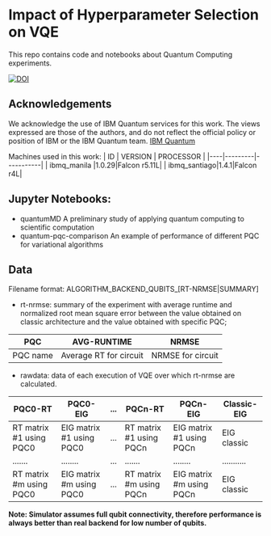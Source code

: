 # Impact of Hyperparameter Selection on VQE

This repo contains code and notebooks about Quantum Computing experiments.

[![DOI](https://zenodo.org/badge/459065547.svg)](https://zenodo.org/badge/latestdoi/459065547)

## Acknowledgements ##
We acknowledge the use of IBM Quantum services for this work. The views expressed are those of the authors, and do not reflect the official policy or position of IBM or the IBM Quantum team. [IBM Quantum](https://quantum-computing.ibm.com/) 

Machines used in this work:
| ID | VERSION | PROCESSOR |
|----|---------|-----------|
| ibmq_manila |1.0.29|Falcon r5.11L|
| ibmq_santiago|1.4.1|Falcon r4L|

## Jupyter Notebooks: ##
* quantumMD 
A preliminary study of applying quantum computing to scientific computation 
* quantum-pqc-comparison
An example of performance of different PQC for variational algorithms

## Data ##
Filename format: ALGORITHM_BACKEND_QUBITS_[RT-NRMSE|SUMMARY]
* rt-nrmse: summary of the experiment with average runtime and normalized root mean square error between the value obtained on classic architecture and the value obtained with specific PQC;

| PQC | AVG-RUNTIME | NRMSE |
|-----|-------------|-------|
| PQC name | Average RT for circuit | NRMSE for circuit |

* rawdata: data of each execution of VQE over which rt-nrmse are calculated.

| PQC0-RT | PQC0-EIG | ... | PQCn-RT | PQCn-EIG | Classic-EIG |
|-------|--------|---|-------|--------|-----------|
| RT matrix #1 using PQC0 | EIG matrix #1 using PQC0 |...| RT matrix #1 using PQCn | EIG matrix #1 using PQCn | EIG classic |
|.......|........|...|.......|........|...........|
| RT matrix #m using PQC0 | EIG matrix #m using PQC0 |...| RT matrix #m using PQCn | EIG matrix #m using PQCn | EIG classic |



**Note: Simulator assumes full qubit connectivity, therefore performance is always better than real backend for low number of qubits.**
